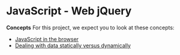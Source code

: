 # JavaScript - Web jQuery

**Concepts**
For this project, we expect you to look at these concepts:

- [JavaScript in the browser](https://intranet.alxswe.com/concepts/3)
- [Dealing with data statically versus dynamically](https://intranet.alxswe.com/concepts/35)

